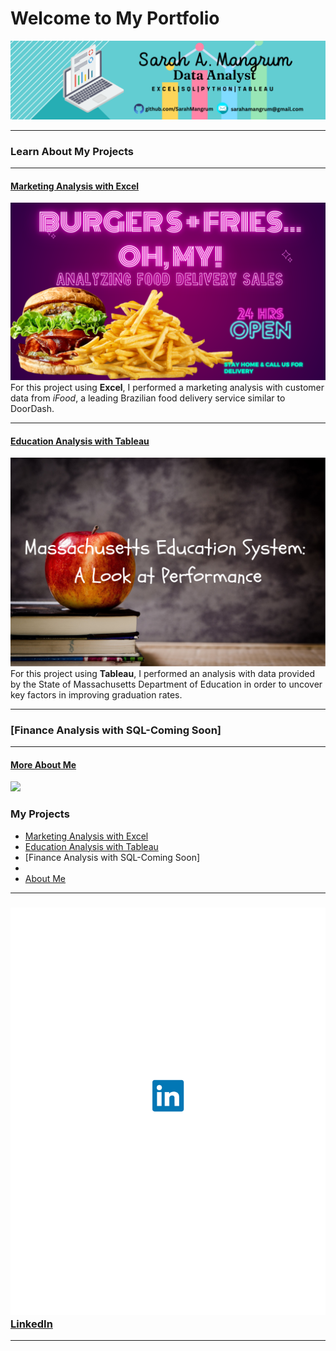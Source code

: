 # Welcome to My Portfolio
[<img src="images/linkedinbanner.png?raw=true"/>](https://www.linkedin.com/in/sarahamangrum/)

---

### Learn About My Projects

---
#### [Marketing Analysis with Excel](https://www.linkedin.com/pulse/burgers-friesoh-my-look-food-delivery-sales-sarah-mangrum/)
[<img src="images/DoorDash.png?raw=true"/>](https://www.linkedin.com/pulse/burgers-friesoh-my-look-food-delivery-sales-sarah-mangrum/)
For this project using **Excel**, I performed a marketing analysis with customer data from *iFood*, a leading Brazilian food delivery service similar to DoorDash. 
 
---
#### [Education Analysis with Tableau](https://www.linkedin.com/pulse/massachusetts-education-system-review-sarah-mangrum/)
[<img src="images/Schoolbell.png?raw=true"/>](https://www.linkedin.com/pulse/massachusetts-education-system-review-sarah-mangrum/)
For this project using **Tableau**, I performed an analysis with data provided by the State of Massachusetts Department of Education in order to uncover key factors in improving graduation rates. 

---

### [Finance Analysis with SQL-Coming Soon]



---
#### [More About Me](/AboutMe.md)
[<img src="images/AboutMeCollage.png?raw=true"/>](/AboutMe.md)    
### My Projects

- [Marketing Analysis with Excel](https://www.linkedin.com/pulse/burgers-friesoh-my-look-food-delivery-sales-sarah-mangrum/)
- [Education Analysis with Tableau](https://www.linkedin.com/pulse/massachusetts-education-system-review-sarah-mangrum/)
- [Finance Analysis with SQL-Coming Soon]
- 
- [About Me](/AboutMe.md)

---
### [<img src="images/linkedin_icon2.png?raw=true"/>](https://www.linkedin.com/in/sarahamangrum/) [LinkedIn](https://www.linkedin.com/in/sarahamangrum/)
---



